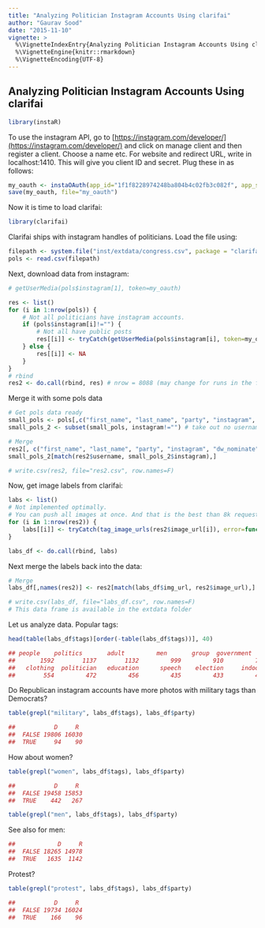 ```yaml
---
title: "Analyzing Politician Instagram Accounts Using clarifai"
author: "Gaurav Sood"
date: "2015-11-10"
vignette: >
  %\VignetteIndexEntry{Analyzing Politician Instagram Accounts Using clarifai}
  %\VignetteEngine{knitr::rmarkdown}
  %\VignetteEncoding{UTF-8}
---
```


## Analyzing Politician Instagram Accounts Using clarifai


```r
library(instaR)
```

To use the instagram API, go to [https://instagram.com/developer/](https://instagram.com/developer/) and click on manage client and then register a client. Choose a name etc. For website and redirect URL, write in localhost:1410. This will give you client ID and secret. Plug these in as follows:


```r
my_oauth <- instaOAuth(app_id="1f1f8228974248ba804b4c02fb3c082f", app_secret="a8a727a6b21e488988207686c88ec49e")
save(my_oauth, file="my_oauth")
```

Now it is time to load clarifai:


```r
library(clarifai)
```

Clarifai ships with instagram handles of politicians. Load the file using:


```r
filepath <- system.file("inst/extdata/congress.csv", package = "clarifai")
pols <- read.csv(filepath)
```

Next, download data from instagram: 


```r
# getUserMedia(pols$instagram[1], token=my_oauth)

res <- list()
for (i in 1:nrow(pols)) {
	# Not all politicians have instagram accounts. 
	if (pols$instagram[i]!="") {
		# Not all have public posts
		res[[i]] <- tryCatch(getUserMedia(pols$instagram[i], token=my_oauth), error=function(err) NA)
	} else { 
		res[[i]] <- NA 
	}
}
# rbind
res2 <- do.call(rbind, res) # nrow = 8088 (may change for runs in the future)
```

Merge it with some pols data


```r
# Get pols data ready
small_pols <- pols[,c("first_name", "last_name", "party", "instagram", "dw_nominate")]
small_pols_2 <- subset(small_pols, instagram!="") # take out no username/NA

# Merge 
res2[, c("first_name", "last_name", "party", "instagram", "dw_nominate")] <- 
small_pols_2[match(res2$username, small_pols_2$instagram),]

# write.csv(res2, file="res2.csv", row.names=F)
```

Now, get image labels from clarifai: 


```r
labs <- list()
# Not implemented optimally. 
# You can push all images at once. And that is the best than 8k requests.
for (i in 1:nrow(res2)) {
	labs[[i]] <- tryCatch(tag_image_urls(res2$image_url[i]), error=function(err) NA)	
} 

labs_df <- do.call(rbind, labs)
```

Next merge the labels back into the data: 


```r
# Merge 
labs_df[,names(res2)] <- res2[match(labs_df$img_url, res2$image_url),]

# write.csv(labs_df, file="labs_df.csv", row.names=F)
# This data frame is available in the extdata folder
```

Let us analyze data. Popular tags: 


```r
head(table(labs_df$tags)[order(-table(labs_df$tags))], 40)
```


```r
## people    politics       adult         men       group  government    business       women    portrait      leader 
##       1592        1137        1132         999         910         795         793         773         763         670 
##   clothing  politician   education      speech    election     indoors     meeting        room competition        many 
##        554         472         456         435         433         426         360         352         347         345 
```

Do Republican instagram accounts have more photos with military tags than Democrats? 


```r
table(grepl("military", labs_df$tags), labs_df$party)
```


```r
##           D     R
##  FALSE 19806 16030
##  TRUE     94    90
```

How about women?


```r
table(grepl("women", labs_df$tags), labs_df$party)
```


```r
##           D     R
##  FALSE 19458 15853
##  TRUE    442   267
```


```r
table(grepl("men", labs_df$tags), labs_df$party)
```

See also for men: 


```r
##            D     R
##  FALSE 18265 14978
##  TRUE   1635  1142
```

Protest?


```r
table(grepl("protest", labs_df$tags), labs_df$party)
```


```r
##           D     R
##  FALSE 19734 16024
##  TRUE    166    96
```
